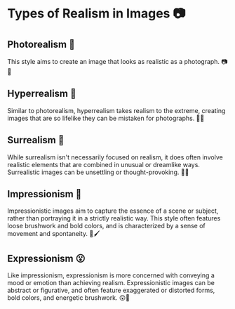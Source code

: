 # Types of Realism in Images 📷
## Photorealism 📸
This style aims to create an image that looks as realistic as a photograph. 📷👀

## Hyperrealism 🌟
Similar to photorealism, hyperrealism takes realism to the extreme, creating images that are so lifelike they can be mistaken for photographs. 🤯📸

## Surrealism 🧐
While surrealism isn't necessarily focused on realism, it does often involve realistic elements that are combined in unusual or dreamlike ways. Surrealistic images can be unsettling or thought-provoking. 🤔🎨

## Impressionism 🎨
Impressionistic images aim to capture the essence of a scene or subject, rather than portraying it in a strictly realistic way. This style often features loose brushwork and bold colors, and is characterized by a sense of movement and spontaneity. 🎨🖌️

## Expressionism 😮
Like impressionism, expressionism is more concerned with conveying a mood or emotion than achieving realism. Expressionistic images can be abstract or figurative, and often feature exaggerated or distorted forms, bold colors, and energetic brushwork. 😲🎨
